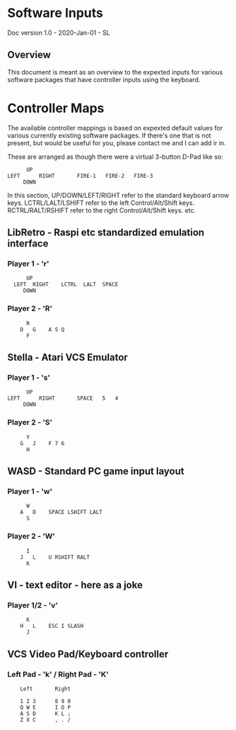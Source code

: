 # Software Inputs

Doc version 1.0 - 2020-Jan-01 - SL

## Overview

This document is meant as an overview to the expexted inputs for 
various software packages that have controller inputs using the keyboard.


# Controller Maps

The available controller mappings is based on expexted default values for various
currently existing software packages.  If there's one that is not present, but
would be useful for you, please contact me and I can add ir in.

These are arranged as though there were a virtual 3-button D-Pad like so:

          UP
    LEFT      RIGHT       FIRE-1   FIRE-2   FIRE-3
         DOWN

In this section,
UP/DOWN/LEFT/RIGHT refer to the standard keyboard arrow keys.
LCTRL/LALT/LSHIFT refer to the left Control/Alt/Shift keys.
RCTRL/RALT/RSHIFT refer to the right Control/Alt/Shift keys.
etc.



## LibRetro -  Raspi etc standardized emulation interface


### Player 1 - 'r'

          UP
      LEFT  RIGHT    LCTRL  LALT  SPACE
         DOWN

### Player 2 - 'R'

          R
        D   G    A S Q
          F

## Stella - Atari VCS Emulator

### Player 1 - 's'

          UP
    LEFT      RIGHT       SPACE   5   4
         DOWN


### Player 2 - 'S'

          Y
        G   J    F 7 6
          H

## WASD - Standard PC game input layout

### Player 1 - 'w'

          W
        A   D    SPACE LSHIFT LALT
          S

### Player 2 - 'W'
          I
        J   L    U RSHIFT RALT
          K

## VI - text editor - here as a joke

### Player 1/2 - 'v'

          K
        H   L    ESC I SLASH
          J

## VCS Video Pad/Keyboard controller

### Left Pad - 'k' / Right Pad - 'K'

    	Left       Right

        1 2 3      8 9 0
        Q W E      I O P
        A S D      K L ;
        Z X C      , . /

